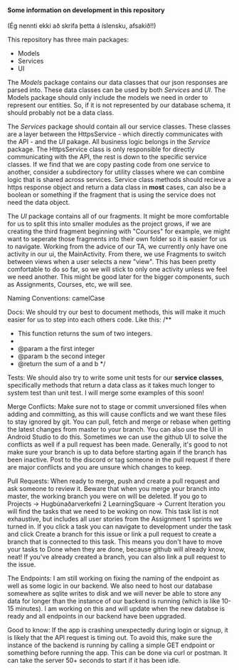 #### Some information on development in this repository

(Ég nennti ekki að skrifa þetta á íslensku, afsakið!!)

This repository has three main packages:
  - Models
  - Services
  - UI

The *Models* package contains our data classes that our json responses are parsed into. These data classes can be used by both *Services* and *UI*. The Models package should only include the models we need in order to represent our entities. So, if it is not represented by our database schema, it should probably not be a data class.

The *Services* package should contain all our service classes. These classes are a layer between the HttpsService - which directly communicates with the API - and the *UI* pakage. All business logic belongs in the *Service* package. The HttpsService class is only responsible for directly communicating with the API, the rest is down to the specific service classes. If we find that we are copy pasting code from one service to another, consider a subdirectory for utility classes where we can combine logic that is shared across services. Service class methods should recieve a https response object and return a data class in **most** cases, can also be a boolean or something if the fragment that is using the service does not need the data object. 

The *UI* package contains all of our fragments. It might be more comfortable for us to split this into smaller modules as the project grows, if we are creating the third fragment beginning with "Courses" for example, we might want to seperate those fragments into their own folder so it is easier for us to navigate. Working from the advice of our TA, we currently only have one activity in our ui, the MainActivity. From there, we use Fragments to switch between views when a user selects a new "view". This has been pretty comfortable to do so far, so we will stick to only one activity unless we feel we need another. This might be good later for the bigger components, such as Assignments, Courses, etc, we will see.

Naming Conventions:
camelCase

Docs:
We should try our best to document methods, this will make it much easier for us to step into each others code. Like this:
/**
 * This function returns the sum of two integers.
 *
 * @param a the first integer
 * @param b the second integer
 * @return the sum of a and b
 */

 Tests:
 We should also try to write some unit tests for our **service classes**, specifically methods that return a data class as it takes much longer to system test than unit test. 
 I will merge some examples of this soon!

 Merge Conflicts:
 Make sure not to stage or commit unversioned files when adding and committing, as this will cause conflicts and we want these files to stay ignored by git. 
 You can pull, fetch and merge or rebase when getting the latest changes from master to your branch. You can also use the UI in Android Studio to do this. Sometimes we can use the github UI to solve the conflicts as well if a pull request has been made. Generally, it's good to not make sure your branch is up to data before starting again if the branch has been inactive. Post to the discord or tag someone in the pull request if there are major conflicts and you are unsure which changes to keep. 
 
 Pull Requests:
 When ready to merge, push and create a pull request and ask someone to review it. Beware that when you merge your branch into master, the working branch you were on will be deleted. If you go to Projects -> Hugbúnaðarverkefni 2 LearningSquare -> Current Iteration you will find the tasks that we need to be woking on now. This task list is not exhaustive, but includes all user stories from the Assignment 1 sprints we turned in. If you click a task you can navigate to development under the task and click Create a branch for this issue or link a pull request to create a branch that is connected to this task. This means you don't have to move your tasks to Done when they are done, because github will already know, neat! If you've already created a branch, you can also link a pull request to the issue. 

 The Endpoints:
 I am still working on fixing the naming of the endpoint as well as some logic in our backend. We also need to host our database somewhere as sqlite writes to disk and we will never be able to store any data for longer than the instance of our backend is running (which is like 10-15 minutes). I am working on this and will update when the new databse is ready and all endpoints in our backend have been upgraded. 

 Good to know:
 If the app is crashing unexpectedly during login or signup, it is likely that the API request is timing out. To avoid this, make sure the instance of the backend is running by calling a simple GET endpoint or something before running the app. This can be done via curl or postman. It can take the server 50+ seconds to start if it has been idle.

